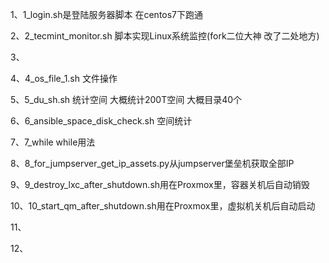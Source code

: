 1、1_login.sh是登陆服务器脚本 在centos7下跑通

2、2_tecmint_monitor.sh 脚本实现Linux系统监控(fork二位大神 改了二处地方)

3、

4、4_os_file_1.sh 文件操作

5、5_du_sh.sh 统计空间 大概统计200T空间 大概目录40个

6、6_ansible_space_disk_check.sh 空间统计

7、7_while while用法

8、8_for_jumpserver_get_ip_assets.py从jumpserver堡垒机获取全部IP

9、9_destroy_lxc_after_shutdown.sh用在Proxmox里，容器关机后自动销毁

10、10_start_qm_after_shutdown.sh用在Proxmox里，虚拟机关机后自动启动

11、

12、

